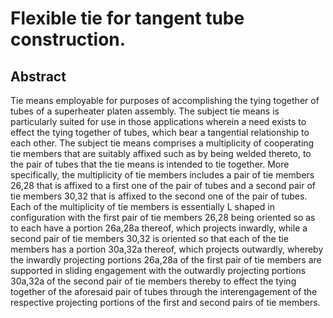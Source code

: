 # Flexible tie for tangent tube construction.

## Abstract
Tie means employable for purposes of accomplishing the tying together of tubes of a superheater platen assembly. The subject tie means is particularly suited for use in those applications wherein a need exists to effect the tying together of tubes, which bear a tangential relationship to each other. The subject tie means comprises a multiplicity of cooperating tie members that are suitably affixed such as by being welded thereto, to the pair of tubes that the tie means is intended to tie together. More specifically, the multiplicity of tie members includes a pair of tie members 26,28 that is affixed to a first one of the pair of tubes and a second pair of tie members 30,32 that is affixed to the second one of the pair of tubes. Each of the multiplicity of tie members is essentially L shaped in configuration with the first pair of tie members 26,28 being oriented so as to each have a portion 26a,28a thereof, which projects inwardly, while a second pair of tie members 30,32 is oriented so that each of the tie members has a portion 30a,32a thereof, which projects outwardly, whereby the inwardly projecting portions 26a,28a of the first pair of tie members are supported in sliding engagement with the outwardly projecting portions 30a,32a of the second pair of tie members thereby to effect the tying together of the aforesaid pair of tubes through the interengagement of the respective projecting portions of the first and second pairs of tie members.
